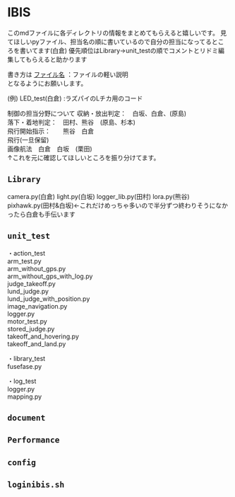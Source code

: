 # IBIS
このmdファイルに各ディレクトリの情報をまとめてもらえると嬉しいです。
見てほしいpyファイル、担当名の順に書いているので自分の担当になってるところを書いてます(白倉)
優先順位はLibrary→unit_testの順でコメントとリドミ編集してもらえると助かります

書き方は
[ファイル名](担当名)
：ファイルの軽い説明  
となるようにお願いします。

(例)
LED_test(白倉)
:ラズパイのLチカ用のコード


制御の担当分野について 
収納・放出判定：　白坂、白倉、(原島)  
落下・着地判定：　田村、熊谷　(原島、杉本)  
飛行開始指示：　　熊谷　白倉  
飛行(一旦保留)  
画像航法　白倉　白坂　(栗田)  
↑これを元に確認してほしいところを振り分けてます。  


## `Library`
camera.py(白倉)
light.py(白坂)
logger_lib.py(田村)
lora.py(熊谷)
pixhawk.py(田村&白坂)←これだけめっちゃ多いので半分ずつ終わりそうになかったら白倉も手伝います



## `unit_test`
 ・action_test  
arm_test.py  
arm_without_gps.py  
arm_without_gps_with_log.py  
judge_takeoff.py  
lund_judge.py  
lund_judge_with_position.py  
image_navigation.py  
logger.py  
motor_test.py  
stored_judge.py  
takeoff_and_hovering.py  
takeoff_and_land.py  

・library_test  
fusefase.py  

・log_test  
logger.py  
mapping.py  


## `document`




## `Performance`


## `config`


## `loginibis.sh`
